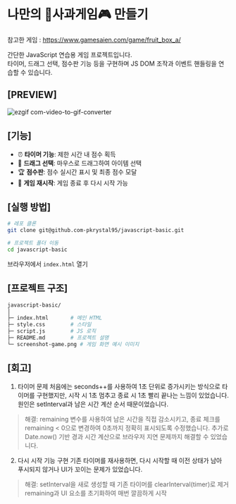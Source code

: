 # 나만의 🍎사과게임🎮 만들기

참고한 게임 : https://www.gamesaien.com/game/fruit_box_a/

간단한 JavaScript 연습용 게임 프로젝트입니다.  
타이머, 드래그 선택, 점수판 기능 등을 구현하며 JS DOM 조작과 이벤트 핸들링을 연습할 수 있습니다.

## [PREVIEW]
![ezgif com-video-to-gif-converter](https://github.com/user-attachments/assets/bbefa717-43a9-4bfb-865d-70f5469f25ae)

## [기능]
- ⏰ **타이머 기능**: 제한 시간 내 점수 획득
- 🎯 **드래그 선택**: 마우스로 드래그하여 아이템 선택
- 🏆 **점수판**: 점수 실시간 표시 및 최종 점수 모달
- 🔄 **게임 재시작**: 게임 종료 후 다시 시작 가능

## [실행 방법]
```bash
# 레포 클론
git clone git@github.com-pkrystal95/javascript-basic.git

# 프로젝트 폴더 이동
cd javascript-basic
```

브라우저에서 `index.html` 열기

## [프로젝트 구조]
```bash
javascript-basic/
│
├─ index.html       # 메인 HTML
├─ style.css        # 스타일
├─ script.js        # JS 로직
├─ README.md        # 프로젝트 설명
└─ screenshot-game.png # 게임 화면 예시 이미지
```

## [회고]
1. 타이머 문제
처음에는 seconds++를 사용하여 1초 단위로 증가시키는 방식으로 타이머를 구현했지만,
시작 시 1초 멈추고 종료 시 1초 빨리 끝나는 느낌이 있었습니다.
원인은 setInterval과 남은 시간 계산 순서 때문이었습니다.

> 해결:
remaining 변수를 사용하여 남은 시간을 직접 감소시키고,
종료 체크를 remaining < 0으로 변경하여 0초까지 정확히 표시되도록 수정했습니다.
추가로 Date.now() 기반 경과 시간 계산으로 브라우저 지연 문제까지 해결할 수 있었습니다.

2. 다시 시작 기능 구현
기존 타이머를 재사용하면, 다시 시작할 때 이전 상태가 남아 푸시되지 않거나 UI가 꼬이는 문제가 있었습니다.

> 해결:
setInterval을 새로 생성할 때 기존 타이머를 clearInterval(timer)로 제거
remaining과 UI 요소를 초기화하여 매번 깔끔하게 시작
